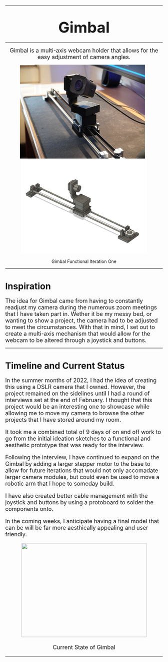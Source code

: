 ___

# <center><font size='8'>**Gimbal**</font> </center>
---
 <center>
<font size='4' > Gimbal is a multi-axis webcam holder that allows for the easy adjustment of camera angles.  
  

</font>
<br>
 </center>

<p align='center'>
    <img src="media/images/camera/gimbal.JPG" width="400" height="300" style="margin-right: 10px;">
    <img src="media/images/cad/gimbalCad.JPG" width="400" height="300" >
</p>
<p align = 'center'>
Gimbal Functional Iteration One
<p/>


___

# **Inspiration**

<font size='4'> The idea for Gimbal came from having to constantly readjust my camera during the numerous zoom meetings that I have taken part in. Wether it be my messy bed, or wanting to show a project, the camera had to be adjusted to meet the circumstances. With that in mind, I set out to create a multi-axis mechanism that would allow for the webcam to be altered through a joystick and buttons.
</font>

___

# **Timeline and Current Status** 

<font size='4'> 
In the summer months of 2022, I had the idea of creating this using a DSLR camera that I owned. However, the project remained on the sidelines until I had a round of interviews set at the end of February. I thought that this project would be an interesting one to showcase while allowing me to move my camera to browse the other projects that I have stored around my room. 

It took me a combined total of 9 days of on and off work to go from the initial ideation sketches to a functional and aesthetic prototype that was ready for the interview.

Following the interview, I have continued to expand on the Gimbal by adding a larger stepper motor to the base to allow for future iterations that would not only accomadate larger camera modules, but could even be used to move a robotic arm that I hope to someday build. 

I have also created better cable management with the joystick and buttons by using a protoboard to solder the components onto. 

In the coming weeks, I anticipate having a final model that can be will be far more aesthically appealing 
and user friendly. 

<p align = 'center'>
<img src="media/images/camera/gimbalMovement.gif" width="400" height="300">
<p/>
<p align = 'center'>
Current State of Gimbal
<p/>

___
